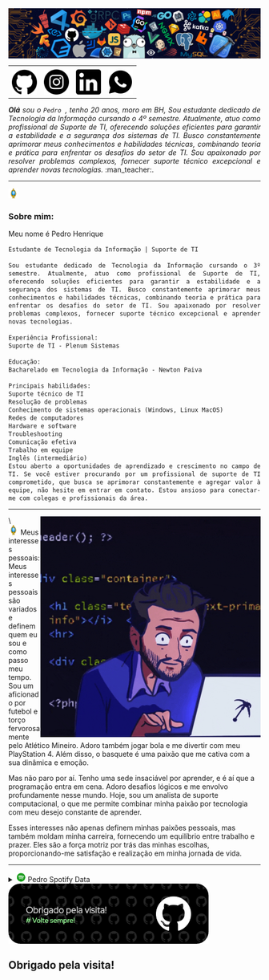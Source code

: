 
<div>
<img align="center" alt="Header" src="assets/header.png" >
</div>

<div>
<table>
<tr>
 <td align="center" colspan="4"></td>
</tr> 
<tr>
<td><a href="https://github.com/Phhenrique3"target="_blank"><img src="assets/github imagem .png" width="50px" height="50px" > </a>
</td>
<td><a href="https://www.instagram.com/ph__henrique3/" target="_blank"><img src= "assets/insta.png" width="50px" height="50px"> </a>
 </td>
<td><a href="https://www.linkedin.com/in/pedro-phenrique3/"target="_blank"> <img src="assets/linkedin.png"50px" height="50px"/></a>
 </td>
 <td><a href="https://wa.me/5531988696885" target="_blank"><img src= "assets/icons8-whatsapp-50.png" 50px" height="50px" ></a>
</td>
</table>
</div>
<div align="justify">
<i><b>Olá</b> sou o <code>Pedro </code>, tenho 20 anos, moro em BH, Sou estudante dedicado de Tecnologia da Informação cursando o 4º semestre. Atualmente, atuo como profissional de Suporte de TI, oferecendo soluções eficientes para garantir a estabilidade e a segurança dos sistemas de TI. Busco constantemente aprimorar meus conhecimentos e habilidades técnicas, combinando teoria e prática para enfrentar os desafios do setor de TI. Sou apaixonado por resolver problemas complexos, fornecer suporte técnico excepcional e aprender novas tecnologias.</a></i> :man_teacher:.<br />
</div>

<hr/>

 <img height="20" alt="GIF" src="assets/soulgem_pedro.gif" />  <h3> Sobre mim: </h3> 

<div align="justify">
    Meu nome é Pedro Henrique 

    Estudante de Tecnologia da Informação | Suporte de TI
    
    Sou estudante dedicado de Tecnologia da Informação cursando o 3º semestre. Atualmente, atuo como profissional de Suporte de TI, oferecendo soluções eficientes para garantir a estabilidade e a segurança dos sistemas de TI. Busco constantemente aprimorar meus conhecimentos e habilidades técnicas, combinando teoria e prática para enfrentar os desafios do setor de TI. Sou apaixonado por resolver problemas complexos, fornecer suporte técnico excepcional e aprender novas tecnologias.
    
    Experiência Profissional:
    Suporte de TI - Plenum Sistemas

    Educação:
    Bacharelado em Tecnologia da Informação - Newton Paiva 
    
    Principais habilidades:
    Suporte técnico de TI
    Resolução de problemas
    Conhecimento de sistemas operacionais (Windows, Linux MacOS)
    Redes de computadores
    Hardware e software
    Troubleshooting
    Comunicação efetiva
    Trabalho em equipe
    Inglês (intermediário)
    Estou aberto a oportunidades de aprendizado e crescimento no campo de TI. Se você estiver procurando por um profissional de suporte de TI comprometido, que busca se aprimorar constantemente e agregar valor à equipe, não hesite em entrar em contato. Estou ansioso para conectar-me com colegas e profissionais da área.
    
</div>
<hr/>
<img align="right" alt="GIF" src="assets/giphy_pedro.gif "340px" height="440px"/>
\<div>
<div>
</div>
<img height="20" alt="GIF" src= "assets/soulgem_pedro.gif"
/>  Meus interesses pessoais:
Meus interesses pessoais são variados e definem quem eu sou e como passo meu tempo. Sou um aficionado por futebol e torço fervorosamente pelo Atlético Mineiro. Adoro também jogar bola e me divertir com meu PlayStation 4. Além disso, o basquete é uma paixão que me cativa com a sua dinâmica e emoção.

Mas não paro por aí. Tenho uma sede insaciável por aprender, e é aí que a programação entra em cena. Adoro desafios lógicos e me envolvo profundamente nesse mundo. Hoje, sou um analista de suporte computacional, o que me permite combinar minha paixão por tecnologia com meu desejo constante de aprender.

Esses interesses não apenas definem minhas paixões pessoais, mas também moldam minha carreira, fornecendo um equilíbrio entre trabalho e prazer. Eles são a força motriz por trás das minhas escolhas, proporcionando-me satisfação e realização em minha jornada de vida.

<div align="justify">
<hr/>
<div>
<div>
<details>
<summary><img height="20" alt="GIF" src= "assets/spotify.gif"/> Pedro Spotify Data</summary>
<img src=" https://data-card-for-spotify.herokuapp.com/card?user_id=22d47xtnfbedxrlbj5vvle6fi"> <img src="https://data-card-for-spotify.herokuapp.com/api/card?user_id=22d47xtnfbedxrlbj5vvle6fi" alt="Data Card for Spotify"alt="Data Card for Spotify">
</details>
</div>
<div>
    <a href="https://github.com/Phhenrique3" target="_blank"><img align="center" width="400px" height="120px" src="assets/githubfooter1.png" ></a>
</div>

<h2>Obrigado pela visita! </h2>
